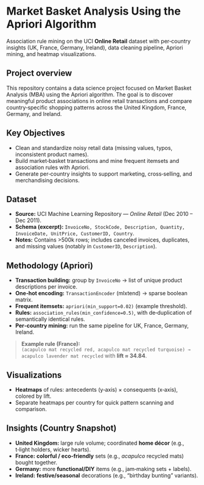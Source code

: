 # Market Basket Analysis Using the Apriori Algorithm

Association rule mining on the UCI **Online Retail** dataset with per‑country insights (UK, France, Germany, Ireland), data cleaning pipeline, Apriori mining, and heatmap visualizations.

## Project overview

This repository contains a data science project focused on Market Basket Analysis (MBA) using the Apriori algorithm. The goal is to discover meaningful product associations in online retail transactions and compare country‑specific shopping patterns across the United Kingdom, France, Germany, and Ireland.

## Key Objectives

- Clean and standardize noisy retail data (missing values, typos, inconsistent product names).
- Build market‑basket transactions and mine frequent itemsets and association rules with Apriori.
- Generate per‑country insights to support marketing, cross‑selling, and merchandising decisions.

## Dataset

- **Source:** UCI Machine Learning Repository — *Online Retail* (Dec 2010 – Dec 2011).
- **Schema (excerpt):** `InvoiceNo, StockCode, Description, Quantity, InvoiceDate, UnitPrice, CustomerID, Country`.  
- **Notes:** Contains >500k rows; includes canceled invoices, duplicates, and missing values (notably in `CustomerID`, `Description`). 

## Methodology (Apriori)

- **Transaction building:** group by `InvoiceNo` → list of unique product descriptions per invoice.  
- **One‑hot encoding:** `TransactionEncoder` (mlxtend) → sparse boolean matrix.  
- **Frequent itemsets:** `apriori(min_support=0.02)` (example threshold).  
- **Rules:** `association_rules(min_confidence=0.5)`, with de‑duplication of semantically identical rules.  
- **Per‑country mining:** run the same pipeline for UK, France, Germany, Ireland.

> **Example rule (France):**  
> `(acapulco mat recycled red, acapulco mat recycled turquoise) → acapulco lavender mat recycled` with **lift ≈ 34.84**.

## Visualizations

- **Heatmaps** of rules: antecedents (y‑axis) × consequents (x‑axis), colored by lift.  
- Separate heatmaps per country for quick pattern scanning and comparison.

## Insights (Country Snapshot)

- **United Kingdom:** large rule volume; coordinated **home décor** (e.g., t‑light holders, wicker hearts).  
- **France:** **colorful / eco‑friendly** sets (e.g., *acapulco* recycled mats) bought together.  
- **Germany:** more **functional/DIY** items (e.g., jam‑making sets + labels).  
- **Ireland:** **festive/seasonal** decorations (e.g., “birthday bunting” variants).
